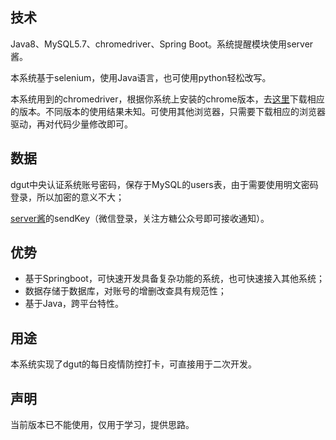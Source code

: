 ## 技术

Java8、MySQL5.7、chromedriver、Spring Boot。系统提醒模块使用server酱。

本系统基于selenium，使用Java语言，也可使用python轻松改写。

本系统用到的chromedriver，根据你系统上安装的chrome版本，去[这里](https://npm.taobao.org/mirrors/chromedriver)下载相应的版本。不同版本的使用结果未知。可使用其他浏览器，只需要下载相应的浏览器驱动，再对代码少量修改即可。

## 数据

dgut中央认证系统账号密码，保存于MySQL的users表，由于需要使用明文密码登录，所以加密的意义不大；

[server酱](https://sct.ftqq.com/login)的sendKey（微信登录，关注方糖公众号即可接收通知）。

## 优势

- 基于Springboot，可快速开发具备复杂功能的系统，也可快速接入其他系统；
- 数据存储于数据库，对账号的增删改查具有规范性；
- 基于Java，跨平台特性。

## 用途

本系统实现了dgut的每日疫情防控打卡，可直接用于二次开发。

## 声明

当前版本已不能使用，仅用于学习，提供思路。

